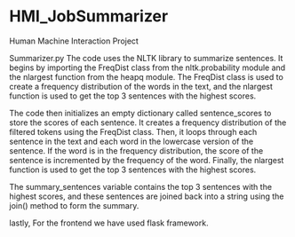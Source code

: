 # HMI_JobSummarizer
Human Machine Interaction Project


Summarizer.py
The code uses the NLTK library to summarize sentences. It begins by importing the FreqDist class from the nltk.probability module and the nlargest function from the heapq module. The FreqDist class is used to create a frequency distribution of the words in the text, and the nlargest function is used to get the top 3 sentences with the highest scores.

The code then initializes an empty dictionary called sentence_scores to store the scores of each sentence. It creates a frequency distribution of the filtered tokens using the FreqDist class. Then, it loops through each sentence in the text and each word in the lowercase version of the sentence. If the word is in the frequency distribution, the score of the sentence is incremented by the frequency of the word. Finally, the nlargest function is used to get the top 3 sentences with the highest scores.

The summary_sentences variable contains the top 3 sentences with the highest scores, and these sentences are joined back into a string using the join() method to form the summary.


lastly, For the frontend we have used flask framework.

